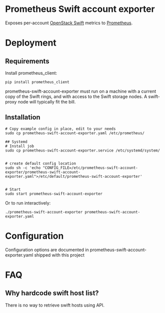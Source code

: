 # Prometheus Swift account exporter

Exposes per-account [OpenStack Swift](https://swift.openstack.org/) metrics to [Prometheus](https://prometheus.io/).


# Deployment

## Requirements

Install prometheus_client:
```
pip install prometheus_client
```

prometheus-swift-account-exporter must run on a machine with a current copy of
the Swift rings, and with access to the Swift storage nodes.  A swift-proxy
node will typically fit the bill.

## Installation

```
# Copy example config in place, edit to your needs
sudo cp prometheus-swift-account-exporter.yaml /etc/prometheus/

## Systemd
# Install job
sudo cp prometheus-swift-account-exporter.service /etc/systemd/system/


# create default config location
sudo sh -c 'echo "CONFIG_FILE=/etc/prometheus-swift-account-exporter/prometheus-swift-account-exporter.yaml">/etc/default/prometheus-swift-account-exporter'


# Start
sudo start prometheus-swift-account-exporter
```

Or to run interactively:

```
./prometheus-swift-account-exporter prometheus-swift-account-exporter.yaml

```

# Configuration

Configuration options are documented in prometheus-swift-account-exporter.yaml shipped with this project

# FAQ

## Why hardcode swift host list?

There is no way to retrieve swift hosts using API.
